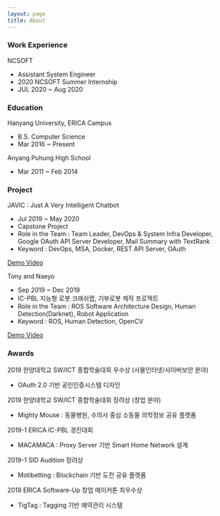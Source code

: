 ```yaml
---
layout: page
title: About
---
```


### Work Experience
NCSOFT
- Assistant System Engineer
- 2020 NCSOFT Summer Internship
- JUL 2020 ~ Aug 2020


### Education
Hanyang University, ERICA Campus
- B.S. Computer Science
- Mar 2016 ~ Present

Anyang Puhung High School
- Mar 2011 ~ Feb 2014


### Project
JAVIC : Just A Very Intelligent Chatbot
- Jul 2019 ~ May 2020
- Capstone Project
- Role in the Team : Team Leader, DevOps & System Infra Developer, Google OAuth API Server Developer, Mail Summary with TextRank
- Keyword : DevOps, MSA, Docker, REST API Server, OAuth 

[Demo Video](https://www.youtube.com/watch?v=PHlWZzqrfWQ&feature=youtu.be)


Tony and Naeyo
- Sep 2019 ~ Dec 2019
- IC-PBL 지능형 로봇 크래쉬랩, 기부로봇 제작 프로젝트
- Role in the Team : ROS Software Architecture Design, Human Detection(Darknet), Robot Application
- Keyword : ROS, Human Detection, OpenCV

[Demo Video](https://www.youtube.com/watch?v=lqM59gqJGaY)


### Awards
2019 한양대학교 SW/ICT 종합학술대회 우수상 (사물인터넷/사이버보안 분야)
- OAuth 2.0 기반 공인인증시스템 디자인

2019 한양대학교 SW/ICT 종합학술대회 장려상 (창업 분야)
- Mighty Mouse : 동물병원, 수의사 중심 소동물 의학정보 공유 플랫폼

2019-1 ERICA IC-PBL 경진대회
- MACAMACA : Proxy Server 기반 Smart Home Network 설계

2019-1 SID Audition 장려상
- Motibetting : Blockchain 기반 도전 공유 플랫폼

2019 ERICA Software-Up 창업 메이커톤 최우수상
- TigTag : Tagging 기반 예약관리 시스템